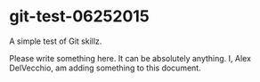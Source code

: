 # git-test-06252015
A simple test of Git skillz. 

Please write something here. It can be absolutely anything. I, Alex DelVecchio, am adding something to this document. 
